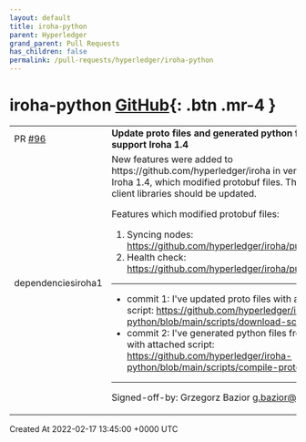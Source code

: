 ```yaml
---
layout: default
title: iroha-python
parent: Hyperledger
grand_parent: Pull Requests
has_children: false
permalink: /pull-requests/hyperledger/iroha-python
---
```


# iroha-python <span class="fs-3 right-align">[GitHub](https://github.com/hyperledger/iroha-python){: .btn .mr-4 }</span>


<div>
    <table>
        <tr>
            <td>
                PR <a href="https://github.com/hyperledger/iroha-python/pull/96" class=".btn">#96</a>
            </td>
            <td>
                <b>
                    Update proto files and generated python files to support Iroha 1.4
                </b>
            </td>
        </tr>
        <tr>
            <td>
                <span class="chip">dependencies</span><span class="chip">iroha1</span>
            </td>
            <td>
                New features were added to https://github.com/hyperledger/iroha in version Iroha 1.4, which modified protobuf files. Thats why client libraries should be updated.

Features which modified protobuf files:
1. Syncing nodes: https://github.com/hyperledger/iroha/pull/1648/
2. Health check: https://github.com/hyperledger/iroha/pull/1735
_____________
- commit 1: I've updated proto files with attached script: https://github.com/hyperledger/iroha-python/blob/main/scripts/download-schema.py
- commit 2: I've generated python files from proto with attached script: https://github.com/hyperledger/iroha-python/blob/main/scripts/compile-proto.py
_____________
Signed-off-by: Grzegorz Bazior <g.bazior@yodiss.pl>
            </td>
        </tr>
    </table>
    <div class="right-align">
        Created At 2022-02-17 13:45:00 +0000 UTC
    </div>
</div>

